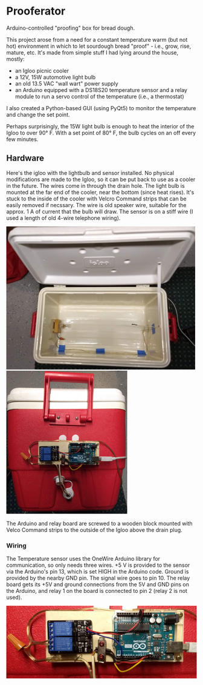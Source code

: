 # Prooferator
Arduino-controlled "proofing" box for bread dough.

This project arose from a need for a constant temperature warm (but not hot) environment in which to let sourdough bread "proof" - i.e., grow, rise, mature, etc.  It's made from simple stuff I had lying around the house, mostly:
- an Igloo picnic cooler
- a 12V, 15W automotive light bulb
- an old 13.5 VAC "wall wart" power supply
- an Arduino equipped with a DS18S20 temperature sensor and a relay module to run a servo control of the temperature (i.e., a thermostat)

I also created a Python-based GUI (using PyQt5) to monitor the temperature and change the set point.

Perhaps surprisingly, the 15W light bulb is enough to heat the interior of the Igloo to over 90&deg; F.  With a set point of 80&deg; F, the bulb cycles on an off every few minutes.
## Hardware
Here's the igloo with the lightbulb and sensor installed. No physical modifications are made to the Igloo, so it can be put back to use as a cooler in the future.  The wires come in through the drain hole.  The light bulb is mounted at the far end of the cooler, near the bottom (since heat rises). It's stuck to the inside of the cooler with Velcro Command strips that can be easily removed if necssary. The wire is old speaker wire, suitable for the approx. 1 A of current that the bulb will draw. The sensor is on a stiff wire (I used a length of old 4-wire telephone wiring).   

<img src="photos/Igloo_overview.jpg" width="500"> <img src="photos/Igloo_Arduino_view.jpg" width="320"> 

The Arduino and relay board are screwed to a wooden block mounted with Velco Command strips to the outside of the Igloo above the drain plug.   
### Wiring
The Temperature sensor uses the OneWire Arduino library for communication, so only needs three wires. +5 V is provided to the sensor via the Arduino's pin 13, which is set HIGH in the Arduino code. Ground is provided by the nearby GND pin. The signal wire goes to pin 10. The relay board gets its +5V and ground connections from the 5V and GND pins on the Arduino, and relay 1 on the board is connected to pin 2 (relay 2 is not used). 

<img src="photos/Arduino.jpg" width="800">


